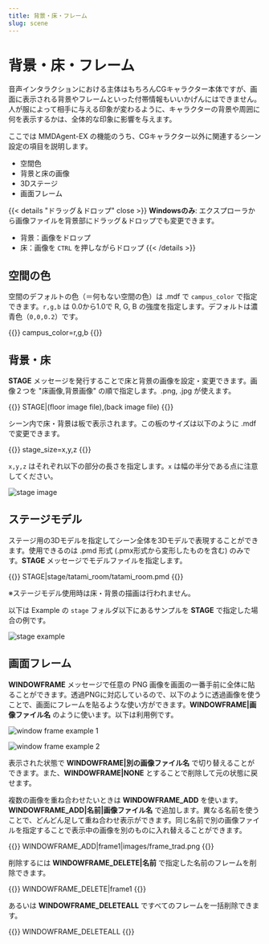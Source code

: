 ```yaml
---
title: 背景・床・フレーム
slug: scene
---
```

# 背景・床・フレーム

音声インタラクションにおける主体はもちろんCGキャラクター本体ですが、画面に表示される背景やフレームといった付帯情報もいいかげんにはできません。人が服によって相手に与える印象が変わるように、キャラクターの背景や周囲に何を表示するかは、全体的な印象に影響を与えます。

ここでは MMDAgent-EX の機能のうち、CGキャラクター以外に関連するシーン設定の項目を説明します。

- 空間色
- 背景と床の画像
- 3Dステージ
- 画面フレーム

{{< details "ドラッグ＆ドロップ" close >}}
**Windowsのみ**: エクスプローラから画像ファイルを背景部にドラッグ＆ドロップでも変更できます。

- 背景：画像をドロップ
- 床：画像を `CTRL` を押しながらドロップ
{{< /details >}}

## 空間の色

空間のデフォルトの色（＝何もない空間の色）は .mdf で `campus_color` で指定できます。`r,g,b` は 0.0から1.0で R, G, B の強度を指定します。デフォルトは濃青色（`0,0,0.2`）です。

{{<mdf>}}
campus_color=r,g,b
{{</mdf>}}

## 背景・床

**STAGE** メッセージを発行することで床と背景の画像を設定・変更できます。画像２つを "床画像,背景画像" の順で指定します。.png, .jpg が使えます。

{{<message>}}
STAGE|(floor image file),(back image file)
{{</message>}}

シーン内で床・背景は板で表示されます。この板のサイズは以下のように .mdf で変更できます。

{{<mdf>}}
stage_size=x,y,z
{{</mdf>}}

`x,y,z` はそれぞれ以下の部分の長さを指定します。`x` は幅の半分である点に注意してください。

![stage image](/images/stage.png)

## ステージモデル

ステージ用の3Dモデルを指定してシーン全体を3Dモデルで表現することができます。使用できるのは .pmd 形式 (.pmx形式から変形したものを含む) のみです。**STAGE** メッセージでモデルファイルを指定します。

{{<message>}}
<eps> STAGE|stage/tatami_room/tatami_room.pmd
{{</message>}}

※ステージモデル使用時は床・背景の描画は行われません。

以下は Example の `stage` フォルダ以下にあるサンプルを **STAGE** で指定した場合の例です。

![stage example](/images/stage_example.png)

## 画面フレーム

**WINDOWFRAME** メッセージで任意の PNG 画像を画面の一番手前に全体に貼ることができます。透過PNGに対応しているので、以下のように透過画像を使うことで、画面にフレームを貼るような使い方ができます。**WINDOWFRAME|画像ファイル名** のように使います。以下は利用例です。

![window frame example 1](/images/windowframe_example.png)

![window frame example 2](/images/windowframe_example2.png)

表示された状態で **WINDOWFRAME|別の画像ファイル名** で切り替えることができます。また、**WINDOWFRAME|NONE** とすることで削除して元の状態に戻せます。

複数の画像を重ね合わせたいときは **WINDOWFRAME_ADD** を使います。**WINDOWFRAME_ADD|名前|画像ファイル名** で追加します。異なる名前を使うことで、どんどん足して重ね合わせ表示ができます。同じ名前で別の画像ファイルを指定することで表示中の画像を別のものに入れ替えることができます。

{{<message>}}
<eps> WINDOWFRAME_ADD|frame1|images/frame_trad.png
{{</message>}}

削除するには **WINDOWFRAME_DELETE|名前** で指定した名前のフレームを削除できます。

{{<message>}}
<eps> WINDOWFRAME_DELETE|frame1
{{</message>}}

あるいは **WINDOWFRAME_DELETEALL** ですべてのフレームを一括削除できます。

{{<message>}}
<eps> WINDOWFRAME_DELETEALL
{{</message>}}

